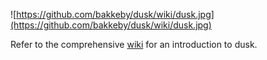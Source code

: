 ![https://github.com/bakkeby/dusk/wiki/dusk.jpg](https://github.com/bakkeby/dusk/wiki/dusk.jpg)

Refer to the comprehensive [wiki](https://github.com/bakkeby/dusk/wiki) for an introduction to dusk.
